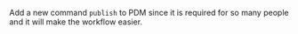 Add a new command `publish` to PDM since it is required for so many people and it will make the workflow easier.
